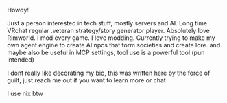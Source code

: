 Howdy!

Just a person interested in tech stuff, mostly servers and AI. Long time VRchat regular .veteran strategy/story generator player. Absolutely love Rimworld.
I mod every game. I love modding.
Currently trying to make my own agent engine to create AI npcs that form societies and create lore. and maybe also be useful in MCP settings, tool use is a powerful tool (pun intended)

I dont really like decorating my bio, this was written here by the force of guilt, just reach me out if you want to learn more or chat  

I use nix btw 
